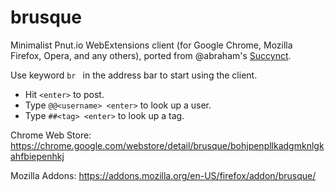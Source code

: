 brusque
========

Minimalist Pnut.io WebExtensions client (for Google Chrome, Mozilla Firefox, Opera, and any others), ported from @abraham's <a href="https://github.com/abraham/succynct">Succynct</a>.

Use keyword `br ` in the address bar to start using the client.

* Hit `<enter>` to post.
* Type `@@<username> <enter>` to look up a user.
* Type `##<tag> <enter>` to look up a tag.

Chrome Web Store: https://chrome.google.com/webstore/detail/brusque/bohjpenpllkadgmknlgkahfbiepenhkj

Mozilla Addons: https://addons.mozilla.org/en-US/firefox/addon/brusque/